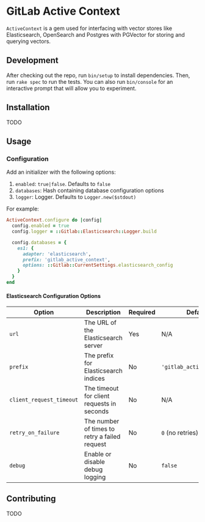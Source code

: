 # GitLab Active Context

`ActiveContext` is a gem used for interfacing with vector stores like Elasticsearch, OpenSearch and Postgres with PGVector for storing and querying vectors.

## Development

After checking out the repo, run `bin/setup` to install dependencies. Then, run `rake spec` to run the tests. You can also run `bin/console` for an interactive prompt that will allow you to experiment.

## Installation

TODO

## Usage

### Configuration

Add an initializer with the following options:

1. `enabled`: `true|false`. Defaults to `false`
1. `databases`: Hash containing database configuration options
1. `logger`: Logger. Defaults to `Logger.new($stdout)`

For example:

```ruby
ActiveContext.configure do |config|
  config.enabled = true
  config.logger = ::Gitlab::Elasticsearch::Logger.build

  config.databases = {
    es1: {
      adapter: 'elasticsearch',
      prefix: 'gitlab_active_context',
      options: ::Gitlab::CurrentSettings.elasticsearch_config
    }
  }
end
```

#### Elasticsearch Configuration Options

| Option | Description | Required | Default | Example |
|--------|-------------|----------|---------|---------|
| `url` | The URL of the Elasticsearch server | Yes | N/A | `'http://localhost:9200'` |
| `prefix` | The prefix for Elasticsearch indices | No | `'gitlab_active_context'` | `'my_custom_prefix'` |
| `client_request_timeout` | The timeout for client requests in seconds | No | N/A | `60` |
| `retry_on_failure` | The number of times to retry a failed request | No | `0` (no retries) | `3` |
| `debug` | Enable or disable debug logging | No | `false` | `true` |

## Contributing

TODO
